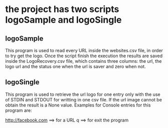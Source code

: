 <h1> the project has two scripts logoSample and logoSingle </h1>

<h2> logoSample </h2>

This program is used to read every URL inside the websites.csv file, in order to try get the logo. Once the script finish the execution the results are saved inside the LogoRecovery.csv file,  which contains three columns: the url, the logo url and the status one when the url is saver and zero when not.

<h2> logoSingle </h2>

This program is used to retrieve the url logo for one entry only with the use of STDIN and STDOUT for writting in one csv file. If the url image cannot be obtain the result is a None value. Examples for Console entries for this program are:

http://facebook.com ==> for a URL 
q                   ==> for exit the program

